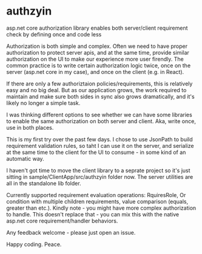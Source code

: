 # authzyin
asp.net core authorization library enables both server/client requirement check by defining once and code less

Authorization is both simple and complex.
Often we need to have proper authorization to protect server apis, and at the same time, provide similar authorization on the UI to make our experience more user firendly.
The common practice is to write certain authorization logic twice, once on the server (asp.net core in my case), and once on the client (e.g. in React).

If there are only a few authoriztaion policies/requirements, this is relatively easy and no big deal.
But as our application grows, the work required to maintain and make sure both sides in sync also grows dramatically, and it's likely no longer a simple task.

I was thinking different options to see whether we can have some libraries to enable the same authorization on both server and client. Aka, write once, use in both places.

This is my first try over the past few days.
I chose to use JsonPath to build requirement validation rules, so taht I can use it on the server, and serialize at the same time to the client for the UI to consume - in some kind of an automatic way.

I haven't got time to move the client library to a seprate project so it's just sitting in sample/ClientApp/src/authzyin folder now.
The server utilities are all in the standalone lib folder.

Currently supported requirement evaluation operations: RquiresRole, Or condition with multiple children requirements, value comparison (equals, greater than etc.).
Kindly note - you might have more complex authorization to handle. This doesn't replace that - you can mix this with the native asp.net core requirement/handler behaviors.

Any feedback welcome - please just open an issue.

Happy coding. Peace.
